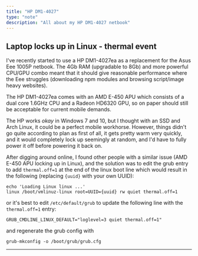 ```yaml
---
title: "HP DM1-4027"
type: "note"
description: "All about my HP DM1-4027 netbook"
---
```


## Laptop locks up in Linux - thermal event

I've recently started to use a HP DM1-4027ea as a replacement for the Asus Eee 1005P netbook. The 4Gb RAM (upgradable to 8Gb) and more powerful CPU/GPU combo meant that it should give reasonable performance where the Eee struggles (downloading npm modules and browsing script/image heavy websites).

The HP DM1-4027ea comes with an AMD E-450 APU which consists of a dual core 1.6GHz CPU and a Radeon HD6320 GPU, so on paper should still be acceptable for current mobile demands.

The HP works _okay_ in Windows 7 and 10, but I thought with an SSD and Arch Linux, it could be a perfect mobile workhorse. However, things didn't go quite according to plan as first of all, it gets pretty warm very quickly, and it would completely lock up seemingly at random, and I'd have to fully power it off before powering it back on.

After digging around online, I found other people with a similar issue (AMD E-450 APU locking up in Linux), and the solution was to edit the grub entry to add `thermal.off=1` at the end of the linux boot line which would result in the following (replacing `{uuid}` with your own UUID):

```
echo 'Loading Linux linux ...'
linux /boot/vmlinuz-linux root=UUID={uuid} rw quiet thermal.off=1
```

or it's best to edit `/etc/default/grub` to update the following line with the `thermal.off=1` entry:

```
GRUB_CMDLINE_LINUX_DEFAULT="loglevel=3 quiet thermal.off=1"
```

and regenerate the grub config with

```
grub-mkconfig -o /boot/grub/grub.cfg
```

-----
